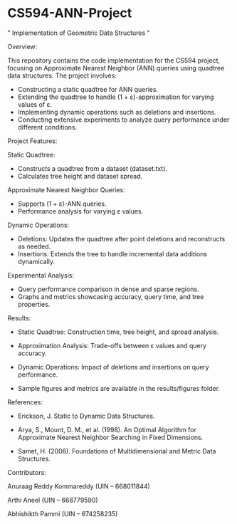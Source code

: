 # CS594-ANN-Project
" Implementation of Geometric Data Structures "


Overview:

This repository contains the code implementation for the CS594 project, focusing on Approximate Nearest Neighbor (ANN) queries using quadtree data structures. The project involves:

- Constructing a static quadtree for ANN queries.
- Extending the quadtree to handle (1 + ε)-approximation for varying values of ε.
- Implementing dynamic operations such as deletions and insertions.
- Conducting extensive experiments to analyze query performance under different conditions.


Project Features:

Static Quadtree:

- Constructs a quadtree from a dataset (dataset.txt).
- Calculates tree height and dataset spread.

Approximate Nearest Neighbor Queries:

- Supports (1 + ε)-ANN queries.
- Performance analysis for varying ε values.

Dynamic Operations:

- Deletions: Updates the quadtree after point deletions and reconstructs as needed.
- Insertions: Extends the tree to handle incremental data additions dynamically.

Experimental Analysis:

- Query performance comparison in dense and sparse regions.
- Graphs and metrics showcasing accuracy, query time, and tree properties.


Results:

- Static Quadtree: Construction time, tree height, and spread analysis.

- Approximation Analysis: Trade-offs between ε values and query accuracy.

- Dynamic Operations: Impact of deletions and insertions on query performance.

- Sample figures and metrics are available in the results/figures folder.


References:

- Erickson, J. Static to Dynamic Data Structures.

- Arya, S., Mount, D. M., et al. (1998). An Optimal Algorithm for Approximate Nearest Neighbor Searching in Fixed Dimensions.

- Samet, H. (2006). Foundations of Multidimensional and Metric Data Structures.


Contributors:

Anuraag Reddy Kommareddy (UIN – 668011844)

Arthi Aneel (UIN – 668779590)

Abhishikth Pammi (UIN – 674258235)



